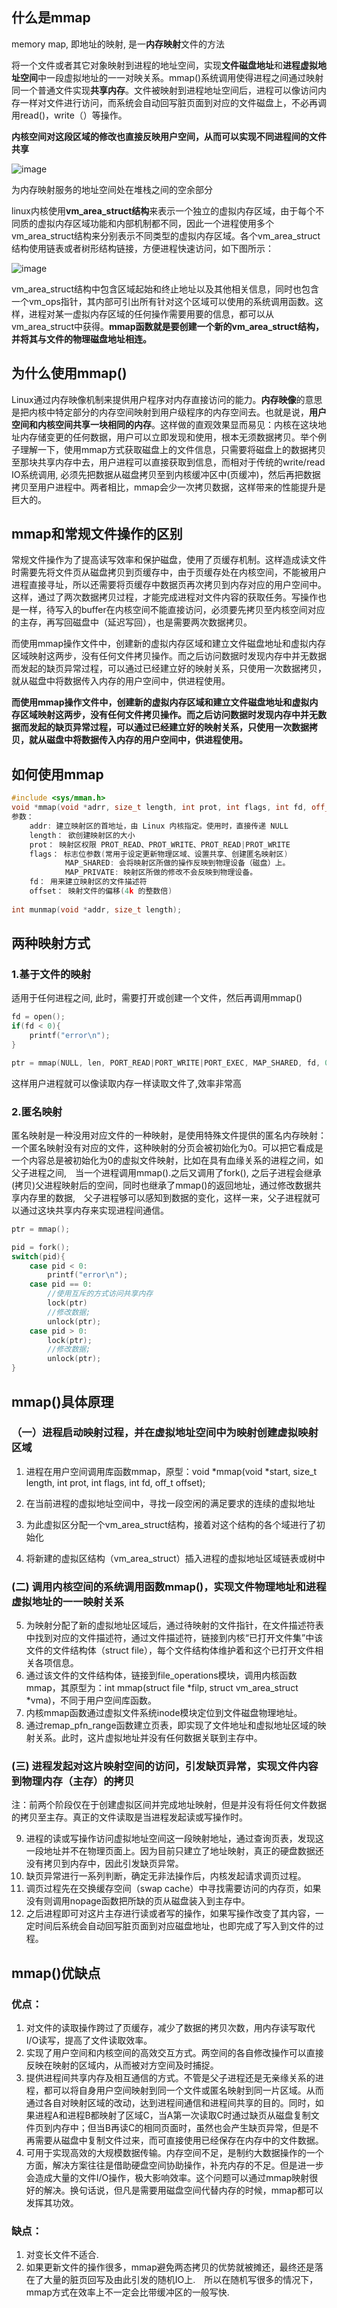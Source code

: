 ## 什么是mmap

memory map, 即地址的映射, 是一**内存映射**文件的方法

将一个文件或者其它对象映射到进程的地址空间，实现**文件磁盘地址**和**进程虚拟地址空间**中一段虚拟地址的一一对映关系。mmap()系统调用使得进程之间通过映射同一个普通文件实现**共享内存**。文件被映射到进程地址空间后，进程可以像访问内存一样对文件进行访问，而系统会自动回写脏页面到对应的文件磁盘上，不必再调用read()，write（）等操作。

**内核空间对这段区域的修改也直接反映用户空间，从而可以实现不同进程间的文件共享**

![image](https://user-images.githubusercontent.com/59153788/176486499-ed394dd1-9a5e-4396-82b4-8a5b4e5f7b63.png)

为内存映射服务的地址空间处在堆栈之间的空余部分



linux内核使用**vm_area_struct结构**来表示一个独立的虚拟内存区域，由于每个不同质的虚拟内存区域功能和内部机制都不同，因此一个进程使用多个vm_area_struct结构来分别表示不同类型的虚拟内存区域。各个vm_area_struct结构使用链表或者树形结构链接，方便进程快速访问，如下图所示：

![image](https://user-images.githubusercontent.com/59153788/176486930-1ca0867e-d9da-491a-9115-78a2e64cc113.png)



vm_area_struct结构中包含区域起始和终止地址以及其他相关信息，同时也包含一个vm_ops指针，其内部可引出所有针对这个区域可以使用的系统调用函数。这样，进程对某一虚拟内存区域的任何操作需要用要的信息，都可以从vm_area_struct中获得。**mmap函数就是要创建一个新的vm_area_struct结构，并将其与文件的物理磁盘地址相连。**

## 为什么使用mmap()

Linux通过内存映像机制来提供用户程序对内存直接访问的能力。**内存映像**的意思是把内核中特定部分的内存空间映射到用户级程序的内存空间去。也就是说，**用户空间和内核空间共享一块相同的内存**。这样做的直观效果显而易见：内核在这块地址内存储变更的任何数据，用户可以立即发现和使用，根本无须数据拷贝。举个例子理解一下，使用mmap方式获取磁盘上的文件信息，只需要将磁盘上的数据拷贝至那块共享内存中去，用户进程可以直接获取到信息，而相对于传统的write/read　IO系统调用, 必须先把数据从磁盘拷贝至到内核缓冲区中(页缓冲)，然后再把数据拷贝至用户进程中。两者相比，mmap会少一次拷贝数据，这样带来的性能提升是巨大的。

## mmap和常规文件操作的区别

常规文件操作为了提高读写效率和保护磁盘，使用了页缓存机制。这样造成读文件时需要先将文件页从磁盘拷贝到页缓存中，由于页缓存处在内核空间，不能被用户进程直接寻址，所以还需要将页缓存中数据页再次拷贝到内存对应的用户空间中。这样，通过了两次数据拷贝过程，才能完成进程对文件内容的获取任务。写操作也是一样，待写入的buffer在内核空间不能直接访问，必须要先拷贝至内核空间对应的主存，再写回磁盘中（延迟写回），也是需要两次数据拷贝。

而使用mmap操作文件中，创建新的虚拟内存区域和建立文件磁盘地址和虚拟内存区域映射这两步，没有任何文件拷贝操作。而之后访问数据时发现内存中并无数据而发起的缺页异常过程，可以通过已经建立好的映射关系，只使用一次数据拷贝，就从磁盘中将数据传入内存的用户空间中，供进程使用。

**而使用mmap操作文件中，创建新的虚拟内存区域和建立文件磁盘地址和虚拟内存区域映射这两步，没有任何文件拷贝操作。而之后访问数据时发现内存中并无数据而发起的缺页异常过程，可以通过已经建立好的映射关系，只使用一次数据拷贝，就从磁盘中将数据传入内存的用户空间中，供进程使用。**

## 如何使用mmap

```c++
#include <sys/mman.h>
void *mmap(void *adrr, size_t length, int prot, int flags, int fd, off_t offset);
参数：
	addr: 建立映射区的首地址，由 Linux 内核指定。使用时，直接传递 NULL
	length： 欲创建映射区的大小
	prot： 映射区权限 PROT_READ、PROT_WRITE、PROT_READ|PROT_WRITE
	flags： 标志位参数(常用于设定更新物理区域、设置共享、创建匿名映射区)
 			MAP_SHARED: 会将映射区所做的操作反映到物理设备（磁盘）上。
 			MAP_PRIVATE: 映射区所做的修改不会反映到物理设备。
	fd： 用来建立映射区的文件描述符
	offset： 映射文件的偏移(4k 的整数倍)
	
int munmap(void *addr, size_t length);
```

## 两种映射方式

### 1.基于文件的映射

适用于任何进程之间, 此时，需要打开或创建一个文件，然后再调用mmap()

```c++
fd = open();
if(fd < 0){
	printf("error\n");
}

ptr = mmap(NULL, len, PORT_READ|PORT_WRITE|PORT_EXEC, MAP_SHARED, fd, 0);
```

这样用户进程就可以像读取内存一样读取文件了,效率非常高

### 2.匿名映射

匿名映射是一种没用对应文件的一种映射，是使用特殊文件提供的匿名内存映射：
一个匿名映射没有对应的文件，这种映射的分页会被初始化为0。可以把它看成是一个内容总是被初始化为0的虚拟文件映射，比如在具有血缘关系的进程之间，如父子进程之间,　当一个进程调用mmap().之后又调用了fork(), 之后子进程会继承(拷贝)父进程映射后的空间，同时也继承了mmap()的返回地址，通过修改数据共享内存里的数据,　父子进程够可以感知到数据的变化，这样一来，父子进程就可以通过这块共享内存来实现进程间通信。

```c++
ptr = mmap();

pid = fork();
switch(pid){
	case pid < 0:
		printf("error\n");
	case pid == 0:
		//使用互斥的方式访问共享内存
		lock(ptr)
		//修改数据;
		unlock(ptr);
	case pid > 0:
		lock(ptr);
		//修改数据;
		unlock(ptr);
}
```

## mmap()具体原理

### （一）进程启动映射过程，并在虚拟地址空间中为映射创建虚拟映射区域

1. 进程在用户空间调用库函数mmap，原型：void *mmap(void *start, size_t length, int prot, int flags, int fd, off_t offset);

2. 在当前进程的虚拟地址空间中，寻找一段空闲的满足要求的连续的虚拟地址

3. 为此虚拟区分配一个vm_area_struct结构，接着对这个结构的各个域进行了初始化

4. 将新建的虚拟区结构（vm_area_struct）插入进程的虚拟地址区域链表或树中

### (二) 调用内核空间的系统调用函数mmap()，实现文件物理地址和进程虚拟地址的一一映射关系

5. 为映射分配了新的虚拟地址区域后，通过待映射的文件指针，在文件描述符表中找到对应的文件描述符，通过文件描述符，链接到内核“已打开文件集”中该文件的文件结构体（struct file），每个文件结构体维护着和这个已打开文件相关各项信息。
6. 通过该文件的文件结构体，链接到file_operations模块，调用内核函数mmap，其原型为：int mmap(struct file *filp, struct vm_area_struct *vma)，不同于用户空间库函数。
7. 内核mmap函数通过虚拟文件系统inode模块定位到文件磁盘物理地址。
8. 通过remap_pfn_range函数建立页表，即实现了文件地址和虚拟地址区域的映射关系。此时，这片虚拟地址并没有任何数据关联到主存中。

### (三) 进程发起对这片映射空间的访问，引发缺页异常，实现文件内容到物理内存（主存）的拷贝

注：前两个阶段仅在于创建虚拟区间并完成地址映射，但是并没有将任何文件数据的拷贝至主存。真正的文件读取是当进程发起读或写操作时。

9. 进程的读或写操作访问虚拟地址空间这一段映射地址，通过查询页表，发现这一段地址并不在物理页面上。因为目前只建立了地址映射，真正的硬盘数据还没有拷贝到内存中，因此引发缺页异常。
10. 缺页异常进行一系列判断，确定无非法操作后，内核发起请求调页过程。
11. 调页过程先在交换缓存空间（swap cache）中寻找需要访问的内存页，如果没有则调用nopage函数把所缺的页从磁盘装入到主存中。
12. 之后进程即可对这片主存进行读或者写的操作，如果写操作改变了其内容，一定时间后系统会自动回写脏页面到对应磁盘地址，也即完成了写入到文件的过程。

## mmap()优缺点

### 优点：

1. 对文件的读取操作跨过了页缓存，减少了数据的拷贝次数，用内存读写取代I/O读写，提高了文件读取效率。
2. 实现了用户空间和内核空间的高效交互方式。两空间的各自修改操作可以直接反映在映射的区域内，从而被对方空间及时捕捉。
3. 提供进程间共享内存及相互通信的方式。不管是父子进程还是无亲缘关系的进程，都可以将自身用户空间映射到同一个文件或匿名映射到同一片区域。从而通过各自对映射区域的改动，达到进程间通信和进程间共享的目的。同时，如果进程A和进程B都映射了区域C，当A第一次读取C时通过缺页从磁盘复制文件页到内存中；但当B再读C的相同页面时，虽然也会产生缺页异常，但是不再需要从磁盘中复制文件过来，而可直接使用已经保存在内存中的文件数据。
4. 可用于实现高效的大规模数据传输。内存空间不足，是制约大数据操作的一个方面，解决方案往往是借助硬盘空间协助操作，补充内存的不足。但是进一步会造成大量的文件I/O操作，极大影响效率。这个问题可以通过mmap映射很好的解决。换句话说，但凡是需要用磁盘空间代替内存的时候，mmap都可以发挥其功效。

### 缺点：

1. 对变长文件不适合.
2. 如果更新文件的操作很多，mmap避免两态拷贝的优势就被摊还，最终还是落在了大量的脏页回写及由此引发的随机IO上.　所以在随机写很多的情况下，mmap方式在效率上不一定会比带缓冲区的一般写快.

